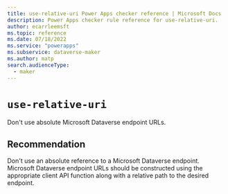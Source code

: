 ```yaml
---
title: use-relative-uri Power Apps checker reference | Microsoft Docs
description: Power Apps checker rule reference for use-relative-uri.
author: ecarrleemsft
ms.topic: reference
ms.date: 07/18/2022
ms.service: "powerapps"
ms.subservice: dataverse-maker
ms.author: matp
search.audienceType: 
  - maker
---
```

# `use-relative-uri`

Don't use absolute Microsoft Dataverse endpoint URLs.

## Recommendation

Don't use an absolute reference to a Microsoft Dataverse endpoint. Microsoft Dataverse endpoint URLs should be constructed using the appropriate client API function along with a relative path to the desired endpoint.

